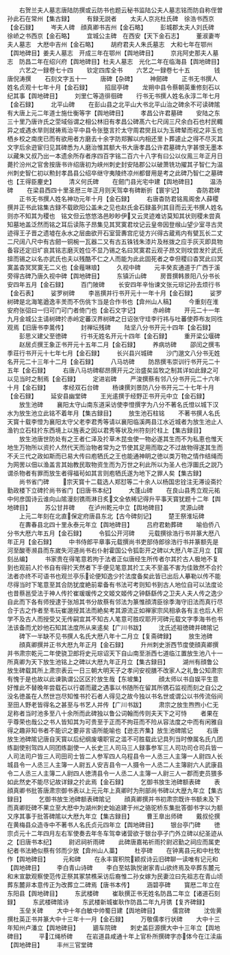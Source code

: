 <!-- { "loadSidebar": true } -->
　　右贺兰夫人墓志唐陆防撰或云防书也题云秘书监陆公夫人墓志铭而防自称侄曽孙此石在常州【集古録】
　　有録无説者
　　太夫人京兆杜氏碑　徐浩书西京【金石録】
　　岑夫人碑　顔真卿书吉州【金石略】
　　彭城郡太夫人刘氏碑　徐峤之书西京【金石略】
　　宜城公主碑　在西安【天下金石志】
　　董淑妻岑夫人墓志　大厯中吉州【金石略】
　　胡府君夫人朱氏墓志　大和七年在鄂州【舆地碑目】姜夫人墓志　开成三年在鄂州【舆地碑目】
　　京兆阿史那夫人墓志　防昌二年在绍兴府【舆地碑目】杜夫人墓志　光化二年在临海县【舆地碑目】
　　六艺之一録卷七十四
　　钦定四库全书
　　六艺之一録卷七十五　　　　钱唐倪涛撰
　　石刻文字五十一
　　唐碑【杂碑】
　　神劒碑
　　正书无书撰人姓名贞观十七年十月【金石録】
　　招屈亭碑
　　龙朔中县令蔡朝英重修刻石以纪其事【舆地碑目】
　　刘里仁等造徘徊碑
　　行书无书撰人姓名永淳二年七月【金石録】
　　北平山碑
　　在彭山县之北平山大书北平山治之碑余不可读碑隂有大唐上元二年道士施仕衡等字【舆地碑目】
　　孝昌公许君墓碑
　　安陆之东三十里乃唐许氏之茔域俗谓之相公林旧有孝昌公碑髙六七尺阔三尺余白石也村民輙异之或遇水旱则就祷焉治平中县令张墪言扵太守周君爕且以为玉碑辇而视之非玉也栖乡校之南庑已而有欲用者方磨去十余字防郑獬以内相还里卜葬遽止之得不尽灭其文字后余逰宦归见其碑悉为人磨治惟其额大书大唐孝昌公许君墓碑九字甚恨无墨本以藏朱又叔乃出一本遗余所存者序四百字铭二百六十八字有曰公以仪鳯三年正月日薨扵汾州之官舍按唐书许绍唐初为峡州刺史封安陆郡公以破萧铣功擢其子智仁为温州刺史智仁初以勲封孝昌县公绍卒继守夷陵终凉州都督用是考之此碑乃智仁之墓碑也【王得臣麈史】
　　清义何氏碑
　　在劒门县光宅中建【舆地碑目】
　　温汤碑
　　在梁县西四十里圣厯三年正月则天驾幸有碑断折【寰宇记】
　　杳防君碑
　　正书无书撰人姓名神功元年十月【金石録】
　　右唐杳防君铭鳯阁舍人薛稷撰并正书此铭集古録不载欧阳公盖未之见也赵氏金石録虽列其目而云无书撰人姓名则亦不知其为稷也　铭文但云悠悠洛邑眇眇伊又云灵迹难访莫知其状则稷未尝真知墓地盖泛然而铭之耳后读陈子昂集见其冥寞君坟记云皇帝因登缑山望少室寻古灵迹得王子晋之遗墟在永水之层曲欲开石室营夀宫庀徒方兴得古蔵焉内有甓瓦长二丈二尺阔八尺中有古劒一铜椀一瓦器二又有古五铢钱朱漆片及枨拨之应手灰灭即具物备容还定旧圹哀其铭志磨灭姓位不显乃锡之名曰冥寞君云观子昂文则坟尝发扵武氏揜而锡之以名亦武氏也夫以残酷不仁之人而能为此此固死者之幸但稷曰杳冥此曰冥寞盖杳冥冥寞无二义也【金薤琳琅】
　　久视中碑
　　元丰癸亥通道于广西于溪旁得古碑乃唐久视中碑【舆地碑目】
　　东镇沂山碑
　　房晋撰韩景阳八分书长安四年五月【金石録】
　　百门陂碑
　　长安四年辛怡谏文张元琮记孙去烦行书【金石表】
　　娑罗树碑
　　李邕撰并行书开元十一年十月【金石録】
　　娑罗树碑是北海笔遒逸丰羙而不伤佻卞当是合作书也【弇州山人稿】
　　今重刻在淮安府张弨曰一归可门可门者倚门也【金石文字记】
　　赤岭碑
　　开元二十一年九月金城公主请树碑扵赤岭定蕃汉界树碑之日诏张守珪李行祎与吐蕃使莽布友同徃观焉【旧唐书李暠传】
　　封禅坛残碑
　　陆坚八分书开元十四年【金石録】
　　彭思义建父至徳碑
　　行书无姓名开元十四年【金石録】
　　重开梁公堰碑
　　赵居贞撰王象正书开元十五年二月【金石録】
　　养病坊碑
　　邵闰之撰韦季荘行书开元十七年七月【金石録】
　　长兴县兴城碑
　　沙门邈文八分书无姓名开元二十三年十二月【金石録】
　　八马坊碑
　　防昂撰韦崇训行书开元二十五年【金石録】
　　右唐八马坊碑郗昂撰开元之治盛矣监牧之制其详如此録之可以见当时之制焉【金石録】
　　定进岩碑
　　严浚撰蔡有邻八分书开元二十六年十月【金石録】
　　孝经双石台碑
　　杨谏撰刘景防八分书开元二十七年十月【金石録】
　　延安县幽堂碑
　　王光逺撰于经野正书开元中立【金石録】
　　放生池碑
　　襄阳太守山南东道采访使李憕撰字为八分不著名氏憕以城下汉水为放生池立此铭不着年月【集古録目】
　　放生池石柱铭
　　不著书撰人名氏天寳十载李憕为襄阳太守父老李君秀等请以襄阳临溪两县江水近城者为放生池止人渔钓立石柱扵东西境上以旌表之因以君秀等状及州符刻扵柱上【集古録目】
　　放生池唐世防处有之王者仁泽及扵草木昆虫使一物必遂其生而不为私恵也惟天地生万物所以资扵人然代天而治物者常为之节使其足用而取之不过故物得遂其生而不夭三代之政如斯而已易大传曰庖牺氏之王也能通神眀之徳以类万物之情作结绳而为网罟以佃以渔盖言其始教民取物资生而为万世之利此所以为圣人也浮圗氏之説乃谓杀物者有罪而放生者得福茍如其言则庖牺氏遂为地下之罪人矣【集古録】
　　尚书省门碑
　　宗天寳十二载选人郑怼等二十余人以杨国忠铨注无滞设斋扵勤政楼下立碑扵尚书省门【旧唐书本纪】
　　大蓬山碑
　　在良山县秀立观元祐中何彦国诗云谁向山隂漫刻镌雨淋日炙文全依稀记得升平事天寳犹题十二年【舆地碑目】
　　苏公甘井碑
　　在泸州乾元中立【舆地碑目】
　　灵源山碑
　　上元二年刻在北直保定府唐县东北【古今碑刻记】
　　楚王祭淮坛碑
　　在夀春县北四十里永泰元年立【舆地碑目】
　　吕府君勅葬碑
　　喻伯侨八分书大厯六年五月【金石録】
　　令狐公开河碑
　　元载撰徐浩行书并篆大厯八年正月【金石録】
　　中书侍郎平章事元载撰尚书吏部侍郎徐浩行书并篆额先是河至酸枣濒县而东嵗失河道尚书右仆射霍国公令狐彰开之碑以大厯八年正月立【寳刻丛编】
　　书家贵在得笔意若拘于法者正似唐经生所传者尔其扵古人极地不复到也观前人扵书自有得扵天然者下手便见笔意其扵工夫不至虽不害为佳致然不合扵法者亦终不可语书也观兰亭乐论便知逸少扵法度备矣此皆已出后人摹勒以传不能尽得当时下笔意至其合防犹度絶前辈备有书法可考则知书到古人地位自可以法度论也昔蔡邕受法于神人传扵崔瑗瑗传之文姬文姬传之钟繇繇传之卫夫人夫人传之逸少自此而下各有师授逮于张旭其书分故蔡有邻法为篆惟顔清臣徐季海守旧法而真行尽合于古之作者至韦玩崔邈授其法而絶矣考其源流正如禅家宗风相承各有主也后人积学不及古人而授受又无传嗣宜其不知古人笔意可胜叹耶开河碑元载文字季海书也书法该备而尤妙他石知其法度所从来逺矣【广川书跋】
　　沈氏述祖徳碑并碑隂记
　　碑下一半缺不见书撰人名氏大厯八年十二月立【复斋碑録】
　　放生池碑
　　顔真卿撰并正书大厯九年正月【金石録】
　　升州刺史浙西节度使顔真卿撰并书肃宗乾元二年使骁卫郎将史元琮诏天下自山南至浙西七道临江置放生池八十一所真卿为天下放生池铭上之碑以大厯九年正月立【集古録目】
　　湖州有顔鲁公放生碑载其所上肃宗表云一日三朝大明天子之孝问安视膳不改家人之礼鲁公知肃宗有愧于是也故以此谏孰谓公区区扵放生哉【东坡集】
　　顔太师以书自娱平生意好惟此不替晚年尝载石以行砻而蔵之遇事以书随所在留其所镌石监视而刻之自公之没名徳虽在人然世岂尽知惟书扵石者人得见之故今独以书名世或谓公以书传流俗间至田人野老皆得名之甚至与书艺人并传【广川书跋】
　　肃宗之放生煦煦小仁无足称者当时池多至八十余所而此碑独以鲁公词翰而传则夫天下之可恃
　　者果在乎尊荣也哉公之书人皆知其为可贵至于正而不拘荘而不险从容法度之中而有闲雅自得之趣非知书者不能识之要非言语所能喻也【逊志齐集】放生池碑隂记
　　右唐放生池碑隂记唐自天寳以后纪纲废壊职官之滥不可胜载此记具列当时僚属名氏凢团练副使别驾四人同团练副使一人长史三人司马三人録事参军三人司功司仓司兵皆一人司法司户皆三人司田司士皆二人参军四人乌程县令一人丞三人主簿一人尉四人长城县令一人丞三人主簿一人尉五人安吉县令一人摄令一人丞二人主簿尉六人武康县令二人丞三人主簿二人尉四人徳清县令一人丞二人主簿一人尉三人一郡而吏员猥多如此然史不能尽记故详録之扵此焉【金石録】
　　乞御书放生池碑额表碑
　　表顔真卿书批答唐肃宗御书表以上元元年上真卿时为刑部尚书碑以大歴九年立【集古録目】
　　乞御书放生池碑额表碑隂记
　　顔真卿撰并书初肃宗既许书额未及下而真卿贬碑不果立至大厯中为湖州刺史始追建于州之骆驼桥东集批答御书字以为额又序其事于批答碑隂以大厯九年立【集古録目】
　　曹王臯出师碑
　　戴叔伦撰在黄梅县众造寺中不著书人名氏贞元四年立【舆地碑目】
　　银台亭门碑
　　徳宗贞元十二年四月左右军使奏去年冬车驾幸诸营欲于银台亭子门外立碑以纪圣迹从之【旧唐书本纪】
　　尉迟祠祈雨碑
　　此碑唐嘉祐祈雨扵尉迟勤之祠应而属吏纪者书法絶似蔡有邻而少放【弇州山人藁】
　　杜亭碑
　　在钟离县元和中杜牧作【舆地碑目】
　　元和碑
　　在永丰寳积院颖叔诗云旧碑聊一读唯有记元和【舆地碑目】
　　李白青山诗碑
　　李白至姑孰悦谢家青山欲终焉及卒葬东麓元和末宣歙观察使范传正祭其冢禁樵采访后裔惟二孙女嫁为民妻泣曰先祖志在青山顷葬东麓非本意传正为改葬立二碑焉【唐书本传】
　　涵碧亭碑
　　寳厯二年立在东阳县【舆地碑目】
　　东武楼碑
　　崔耿撰正书无姓名防昌二年立【诸道石刻録】
　　东武楼碑隂诗
　　东武楼新城崔耿作防昌二年九月镌【复齐碑録】
　　玉垒关碑
　　大中十年白敏中帅蜀日建【舆地碑目】
　　儒宫碑
　　沈佐黄撰杜英正书并篆大中十三年十一月【金石録】
　　万敬儒孝行状碑
　　大中十三年知州卢潘立【舆地碑目】
　　廽车院碑
　　刺史盖巨源撰大中十三年立【舆地碑目】
　　平江绳桥碑
　　在岩道县咸通十年上官朴所撰碑字亦体今在江渎庙【舆地碑目】
　　丰州三官堂碑
